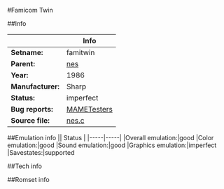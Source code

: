 #Famicom Twin

##Info

||Info|
|-----|-----|
|**Setname:**|famitwin
|**Parent:**|[nes](nes.md)
|**Year:**|1986
|**Manufacturer:**|Sharp
|**Status:**|imperfect
|**Bug reports:**|[MAMETesters](http://mametesters.org/view_all_set.php?type=1&temporary=y&search=nes.c)
|**Source file:**|[nes.c](https://github.com/mamedev/mame/blob/master/src/mess/drivers/nes.c)

##Emulation info
|| Status |
|-----|-----|
|Overall emulation:|good
|Color emulation:|good
|Sound emulation:|good
|Graphics emulation:|imperfect
|Savestates:|supported

##Tech info

##Romset info

<!--- START OF EDITED COMMENT DO NOT TOUCH TEXT ABOVE-->
